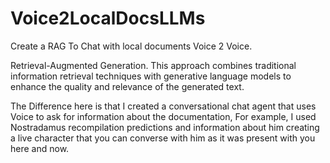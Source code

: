 # Voice2LocalDocsLLMs
Create a RAG To Chat with local documents Voice 2 Voice.

Retrieval-Augmented Generation. This approach combines traditional information retrieval techniques with generative language models to enhance the quality and relevance of the generated text. 

The Difference here is that I created a conversational chat agent that uses Voice to ask for information about the documentation, For example, I used Nostradamus recompilation predictions and information about him creating a live character that you can converse with him as it was present with you here and now.


